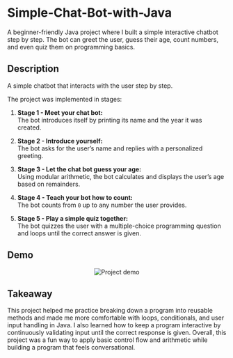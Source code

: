 <h1>Simple-Chat-Bot-with-Java</h1>

A beginner-friendly Java project where I built a simple interactive chatbot step by step. 
The bot can greet the user, guess their age, count numbers, and even quiz them on programming basics.  
 
## Description

A simple chatbot that interacts with the user step by step.

The project was implemented in stages:

1. **Stage 1 - Meet your chat bot:**  
   The bot introduces itself by printing its name and the year it was created.

2. **Stage 2 - Introduce yourself:**  
   The bot asks for the user’s name and replies with a personalized greeting.

3. **Stage 3 - Let the chat bot guess your age:**  
   Using modular arithmetic, the bot calculates and displays the user’s age based on remainders.

4. **Stage 4 - Teach your bot how to count:**  
   The bot counts from `0` up to any number the user provides.

5. **Stage 5 - Play a simple quiz together:**  
   The bot quizzes the user with a multiple-choice programming question and loops until the correct answer is given.

## Demo

<div align="center">
  <img src="https://drive.google.com/file/d/1tgu0pRYYZR1SMJfOq8Uu5QUHR782k2KZ/view?usp=sharing" alt="Project demo"/>
</div>

## Takeaway

This project helped me practice breaking down a program into reusable methods and made me more comfortable with loops, conditionals, and user input handling in Java. I also learned how to keep a program interactive by continuously validating input until the correct response is given. Overall, this project was a fun way to apply basic control flow and arithmetic while building a program that feels conversational.
